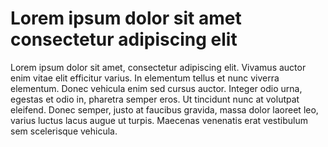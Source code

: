 # Lorem ipsum dolor sit amet consectetur adipiscing elit

Lorem ipsum dolor sit amet, consectetur adipiscing elit.
Vivamus auctor enim vitae elit efficitur varius. In elementum
tellus et nunc viverra elementum. Donec vehicula enim sed cursus
auctor. Integer odio urna, egestas et odio in, pharetra semper eros.
Ut tincidunt nunc at volutpat eleifend. Donec semper, justo at
faucibus gravida, massa dolor laoreet leo, varius luctus lacus augue
ut turpis. Maecenas venenatis erat vestibulum sem scelerisque vehicula.